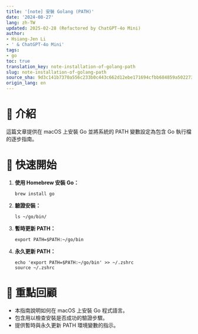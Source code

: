 ```yaml
---
title: '[note] 安裝 Golang (PATH)'
date: '2024-08-27'
lang: zh-TW
updated: 2025-02-28 (Refactored by ChatGPT-4o Mini)
author:
- Hsiang-Jen Li
- ' & ChatGPT-4o Mini'
tags:
- go
toc: true
translation_key: note-installation-of-golang-path
slug: note-installation-of-golang-path
source_sha: 9d3c141b7370a556c233b0c443c662d12ebe171694cfbb684859a502273b15a6
origin_lang: en
---
```


# 📌 介紹
這篇文章提供在 macOS 上安裝 Go 並將系統的 PATH 變數設定為包含 Go 執行檔的逐步指南。
<!-- more -->

# 🚀 快速開始
1. **使用 Homebrew 安裝 Go：**
   ```shell
   brew install go
   ```

2. **驗證安裝：**
   ```shell
   ls ~/go/bin/
   ```

3. **暫時更新 PATH：**
   ```shell
   export PATH=$PATH:~/go/bin
   ```

4. **永久更新 PATH：**
   ```shell
   echo 'export PATH=$PATH:~/go/bin' >> ~/.zshrc
   source ~/.zshrc
   ```

# 🔁 重點回顧
- 本指南說明如何在 macOS 上安裝 Go 程式語言。
- 包含用以檢查安裝是否成功的驗證步驟。
- 提供暫時與永久更新 PATH 環境變數的指示。
